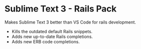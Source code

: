 # Sublime Text 3 - Rails Pack

Makes Sublime Text 3 better than VS Code for rails development.

- Kills the outdated default Rails snippets.
- Adds new up-to-date Rails completions.
- Adds new ERB code completions.
